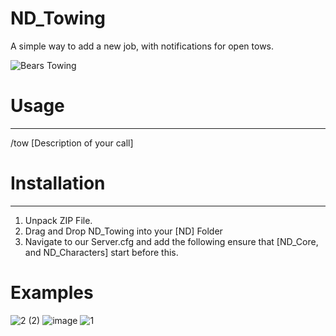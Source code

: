# ND_Towing
A simple way to add a new job, with notifications for open tows.

![Bears Towing](https://user-images.githubusercontent.com/112611821/230739885-1c47ceb0-da75-46d6-9ab8-2c25055996f4.png)

# Usage

---------------


/tow [Description of your call]


# Installation

---------------

1) Unpack ZIP File.
2) Drag and Drop ND_Towing into your [ND] Folder
3) Navigate to our Server.cfg and add the following ensure that [ND_Core, and ND_Characters] start before this.


# Examples
![2 (2)](https://user-images.githubusercontent.com/112611821/230740011-fba7166b-a229-45e2-957e-d7794991c9d2.png)
![image](https://user-images.githubusercontent.com/112611821/230740013-4073d534-05ad-4639-ba12-07ebd85dd984.png)
![1](https://user-images.githubusercontent.com/112611821/230740014-6d7d02c1-1237-447d-be73-831176ce4041.png)















